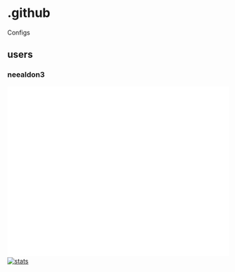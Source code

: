 # .github
Configs
 <!--START_SECTION:activity-->

  <!--END_SECTION:activity-->


## users
### neealdon3
![Metrics](/github-metrics.svg)
[![stats](https://wakatime.com/share/@b7b542fc-a5d1-46f5-844e-a4567ad4cfd4/cd19935c-2cb1-441e-bf98-09acc1bdeb8f.svg)](https://github.com/neealdon3/)






